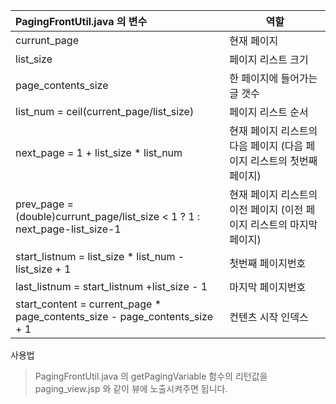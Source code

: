 

|PagingFrontUtil.java 의 변수|역할|
|:------|---|
|currunt_page|현재 페이지|
|list_size|페이지 리스트 크기|
|page_contents_size|한 페이지에 들어가는 글 갯수|
|list_num = ceil(current_page/list_size)|페이지 리스트 순서|
|next_page = 1 + list_size * list_num|현재 페이지 리스트의 다음 페이지 (다음 페이지 리스트의 첫번째 페이지)|
|prev_page = (double)currunt_page/list_size < 1 ? 1 : next_page-list_size-1|현재 페이지 리스트의 이전 페이지 (이전 페이지 리스트의 마지막 페이지)|
|start_listnum = list_size * list_num - list_size + 1|첫번째 페이지번호|
|last_listnum = start_listnum +list_size - 1|마지막 페이지번호|
|start_content = current_page * page_contents_size - page_contents_size + 1|컨텐츠 시작 인덱스|

사용법
> PagingFrontUtil.java 의 getPagingVariable 함수의 리턴값을 paging_view.jsp 와 같이 뷰에 노출시켜주면 됩니다.

